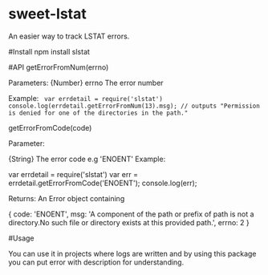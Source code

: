 sweet-lstat
===========
An easier way to track LSTAT errors.

#Install
npm install slstat

#API
getErrorFromNum(errno)

Parameters:
{Number} errno The error number

Example:
<code>
var errdetail = require('slstat')
console.log(errdetail.getErrorFromNum(13).msg);
// outputs "Permission is denied for one of the directories in the path."
</code>

getErrorFromCode(code)

Parameter:

{String} The error code e.g 'ENOENT'
Example:

var errdetail = require('slstat')
var err = errdetail.getErrorFromCode('ENOENT');
console.log(err);

Returns: An Error object containing

{
  code: 'ENOENT',
  msg: 'A component of the path or prefix of path is not a directory.No such file or directory exists at this provided path.',
  errno: 2
}

#Usage

You can use it in projects where logs are written and by using this package you can put error with description for understanding.
